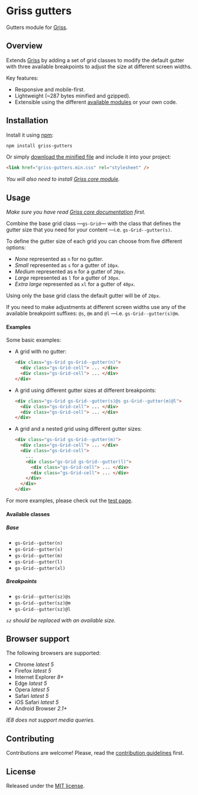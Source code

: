 # Griss gutters

Gutters module for [Griss](https://github.com/battaglr/griss/).

## Overview

Extends [Griss](https://github.com/battaglr/griss/) by adding a set of grid
classes to modify the default gutter with three available breakpoints to adjust
the size at different screen widths.

Key features:

- Responsive and mobile-first.
- Lightweight (~287 bytes minified and gzipped).
- Extensible using the different
  [available modules](https://github.com/battaglr/griss/#available-modules)
  or your own code.

## Installation

Install it using [npm](https://npmjs.com):

```sh
npm install griss-gutters
```

Or simply [download the minified file](dist/griss-gutters.min.css) and include
it into your project:

```html
<link href="griss-gutters.min.css" rel="stylesheet" />
```

*You will also need to install
[Griss core module](https://github.com/battaglr/griss/#installation).*

## Usage

*Make sure you have read
[Griss core documentation](https://github.com/battaglr/griss/#usage) first.*

Combine the base grid class —`gs-Grid`— with the class that defines the gutter
size that you need for your content —i.e. `gs-Grid--gutter(s)`.

To define the gutter size of each grid you can choose from five different
options:

- *None* represented as `n` for no gutter.
- *Small* represented as `s` for a gutter of `10px`.
- *Medium* represented as `m` for a gutter of `20px`.
- *Large* represented as `l` for a gutter of `30px`.
- *Extra large* represented as `xl` for a gutter of `40px`.

Using only the base grid class the default gutter will be of `20px`.

If you need to make adjustments at different screen widths use any of the
available breakpoint suffixes: `@s`, `@m` and `@l` —i.e. `gs-Grid--gutter(s)@m`.

#### Examples

Some basic examples:

- A grid with no gutter:

  ```html
  <div class="gs-Grid gs-Grid--gutter(n)">
    <div class="gs-Grid-cell"> ... </div>
    <div class="gs-Grid-cell"> ... </div>
  </div>
  ```

- A grid using different gutter sizes at different breakpoints:

  ```html
  <div class="gs-Grid gs-Grid--gutter(s)@s gs-Grid--gutter(m)@l">
    <div class="gs-Grid-cell"> ... </div>
    <div class="gs-Grid-cell"> ... </div>
  </div>
  ```

- A grid and a nested grid using different gutter sizes:

  ```html
  <div class="gs-Grid gs-Grid--gutter(m)">
    <div class="gs-Grid-cell"> ... </div>
    <div class="gs-Grid-cell">
      ...
      <div class="gs-Grid gs-Grid--gutter(l)">
        <div class="gs-Grid-cell"> ... </div>
        <div class="gs-Grid-cell"> ... </div>
      </div>
    </div>
  </div>
  ```

For more examples, please check out the
[test page](https://battaglr.github.io/griss-gutters/test/test.html).

#### Available classes

##### Base

- `gs-Grid--gutter(n)`
- `gs-Grid--gutter(s)`
- `gs-Grid--gutter(m)`
- `gs-Grid--gutter(l)`
- `gs-Grid--gutter(xl)`

##### Breakpoints

- `gs-Grid--gutter(sz)@s`
- `gs-Grid--gutter(sz)@m`
- `gs-Grid--gutter(sz)@l`

*`sz` should be replaced with an available size.*

## Browser support

The following browsers are supported:

- Chrome *latest 5*
- Firefox *latest 5*
- Internet Explorer *8+*
- Edge *latest 5*
- Opera *latest 5*
- Safari *latest 5*
- iOS Safari *latest 5*
- Android Browser *2.1+*

*IE8 does not support media queries.*

## Contributing

Contributions are welcome! Please, read the
[contribution guidelines](contributing.md) first.

## License

Released under the [MIT license](license.txt).
